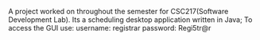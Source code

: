 A project worked on throughout the semester for CSC217(Software Development Lab). Its a scheduling desktop application written in Java; To access the GUI use: username: registrar password: Regi5tr@r
